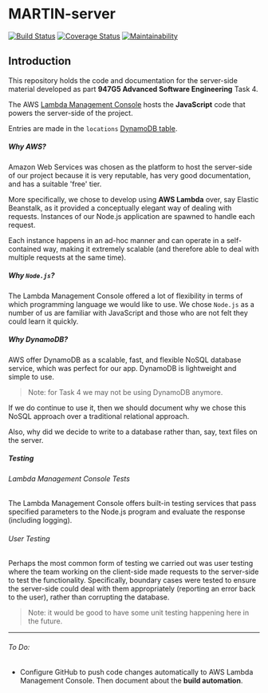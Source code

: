 # MARTIN-server

[![Build Status](https://travis-ci.org/ASE-ESRS/MARTIN-server.svg?branch=master)](https://travis-ci.org/ASE-ESRS/MARTIN-server)
[![Coverage Status](https://coveralls.io/repos/github/ASE-ESRS/MARTIN-server/badge.svg?branch=master)](https://coveralls.io/github/ASE-ESRS/MARTIN-server?branch=master)
[![Maintainability](https://api.codeclimate.com/v1/badges/33627ab4a3c161412034/maintainability)](https://codeclimate.com/github/ASE-ESRS/MARTIN-server/maintainability)

## Introduction
This repository holds the code and documentation for the server-side material developed as part **947G5 Advanced Software Engineering** Task 4.

The AWS [Lambda Management Console](https://eu-west-2.console.aws.amazon.com/lambda/home?region=eu-west-2#/functions/HandleLocationUpdate?tab=configuration) hosts the **JavaScript** code that powers the server-side of the project.

Entries are made in the `locations` [DynamoDB table](https://eu-west-2.console.aws.amazon.com/dynamodb/home?region=eu-west-2#tables:selected=locations).

##### Why AWS?

Amazon Web Services was chosen as the platform to host the server-side of our project because it is very reputable, has very good documentation, and has a suitable 'free' tier.

More specifically, we chose to develop using **AWS Lambda** over, say Elastic Beanstalk, as it provided a conceptually elegant way of dealing with requests. Instances of our Node.js application are spawned to handle each request.

Each instance happens in an ad-hoc manner and can operate in a self-contained way, making it extremely scalable (and therefore able to deal with multiple requests at the same time).

##### Why `Node.js`?

The Lambda Management Console offered a lot of flexibility in terms of which programming language we would like to use. We chose `Node.js` as a number of us are familiar with JavaScript and those who are not felt they could learn it quickly.

##### Why DynamoDB?

AWS offer DynamoDB as a scalable, fast, and flexible NoSQL database service, which was perfect for our app. DynamoDB is lightweight and simple to use.

> Note: for Task 4 we may not be using DynamoDB anymore.

If we do continue to use it, then we should document why we chose this NoSQL approach over a traditional relational approach.

Also, why did we decide to write to a database rather than, say, text files on the server.

##### Testing

###### Lambda Management Console Tests

The Lambda Management Console offers built-in testing services that pass specified parameters to the Node.js program and evaluate the response (including logging).

###### User Testing

Perhaps the most common form of testing we carried out was user testing where the team working on the client-side made requests to the server-side to test the functionality. Specifically, boundary cases were tested to ensure the server-side could deal with them appropriately (reporting an error back to the user), rather than corrupting the database.

> Note: it would be good to have some unit testing happening here in the future.

---

###### To Do:

* Configure GitHub to push code changes automatically to AWS Lambda Management Console. Then document about the **build automation**.
